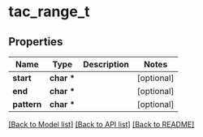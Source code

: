 # tac_range_t

## Properties
Name | Type | Description | Notes
------------ | ------------- | ------------- | -------------
**start** | **char \*** |  | [optional] 
**end** | **char \*** |  | [optional] 
**pattern** | **char \*** |  | [optional] 

[[Back to Model list]](../README.md#documentation-for-models) [[Back to API list]](../README.md#documentation-for-api-endpoints) [[Back to README]](../README.md)


